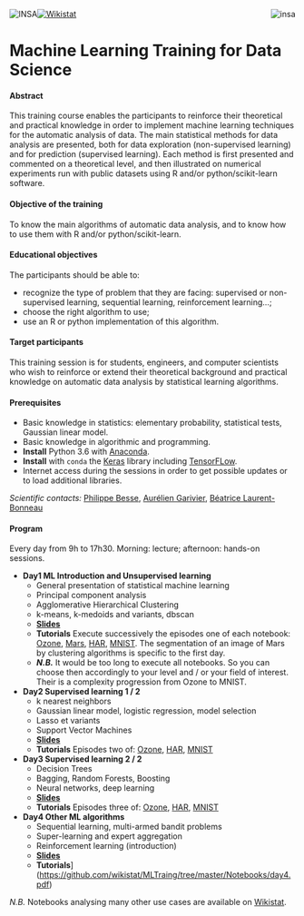 <a href="http://www.insa-toulouse.fr/" ><img src="http://www.math.univ-toulouse.fr/~besse/Wikistat/Images/Logo_INSAvilletoulouse-RVB.png" style="float:left; max-width: 130px; display: inline" alt="INSA"/></a>

<a href="http://www.univ-tlse3.fr/" ><img src="http://www.univ-tlse3.fr/medias/photo/ut3pres_logoq_1372757033342.jpg?ID_FICHE=49702" style="float:right; max-width: 250px; display: inline"  alt="insa"/></a>


<a href="http://wikistat.fr/" ><img src="http://www.math.univ-toulouse.fr/~besse/Wikistat/Images/wikistat.jpg" style="float:center; max-width: 250px; display: inline"  alt="Wikistat"/></a>



# Machine Learning Training for Data Science

#### Abstract
This training course enables the participants to reinforce their theoretical and practical knowledge in order to implement machine learning techniques for the automatic analysis of data. The main statistical methods for data analysis are presented, both for data exploration (non-supervised learning) and for prediction (supervised learning). Each method is first presented and commented on a theoretical level, and then illustrated on numerical experiments run with public datasets using R and/or  python/scikit-learn software.

#### Objective of the training
To know the main algorithms of automatic data analysis, and to know how to use them with R and/or python/scikit-learn.

#### Educational objectives
The participants should be able to:

- recognize the type of problem that they are facing: supervised or non-supervised learning, sequential learning, reinforcement learning…;
- choose the right algorithm to use;
- use an R or python implementation of this algorithm.

#### Target participants
This training session is for students, engineers, and computer scientists who wish to reinforce or extend their theoretical background and practical knowledge on automatic data analysis by statistical learning algorithms.

#### Prerequisites

- Basic knowledge in statistics: elementary probability, statistical tests, Gaussian linear model.
- Basic knowledge in algorithmic and programming.
- **Install** Python 3.6 with [Anaconda](https://conda.io/docs/user-guide/install/download.html). 
- **Install** with `conda` the [Keras](https://keras.io/) library including [TensorFLow](https://www.tensorflow.org/).
- Internet access during the sessions in order to get possible updates or to load additional libraries.

*Scientific contacts:*  [Philippe Besse](https://www.math.univ-toulouse.fr/~besse/),  [Aurélien Garivier](https://www.math.univ-toulouse.fr/~agarivie/), [Béatrice Laurent-Bonneau](https://perso.math.univ-toulouse.fr/laurent/) 

#### Program
Every day from 9h to 17h30. Morning: lecture; afternoon: hands-on sessions.

- **Day1 ML Introduction and Unsupervised learning**
	- General presentation of statistical machine learning 
	- Principal component analysis  
	- Agglomerative Hierarchical Clustering
	- k-means, k-medoids and variants, dbscan
	- [**Slides**](https://github.com/wikistat/MLTraing/tree/master/Slides/day1.pdf)
	- **Tutorials** Execute successively the episodes one of each notebook: [Ozone](https://github.com/wikistat/MLTraining/blob/master/Notebooks/ML-Tutorial-Ozone.ipynb),
	[Mars](https://github.com/wikistat/MLTraining/blob/master/Notebooks/ML-Tutorial-Mars.ipynb), [HAR](https://github.com/wikistat/MLTraining/blob/master/Notebooks/ML-Tutorial-IoT-Har.ipynb), [MNIST](https://github.com/wikistat/MLTraining/blob/master/Notebooks/ML-Tutorial-MNIST.ipynb). The segmentation of an image of Mars by clustering algorithms is specific to the first day.
	- ***N.B.*** It would be too long to execute all notebooks. So you can choose then accordingly to your level and / or your field of interest. Their is a complexity progression from Ozone to MNIST.
- **Day2 Supervised learning 1 / 2**
	- k nearest neighbors
	- Gaussian linear model, logistic regression, model selection
	- Lasso et variants
	- Support Vector Machines
	- [**Slides**](https://github.com/wikistat/MLTraing/tree/master/Slides/day2.pdf)
	- **Tutorials** Episodes two of: [Ozone](https://github.com/wikistat/MLTraining/blob/master/Notebooks/ML-Tutorial-Ozone.ipynb), [HAR](https://github.com/wikistat/MLTraining/blob/master/Notebooks/ML-Tutorial-IoT-Har.ipynb), [MNIST](https://github.com/wikistat/MLTraining/blob/master/Notebooks/ML-Tutorial-MNIST.ipynb)
- **Day3 Supervised learning 2 / 2**
	- Decision Trees
	- Bagging, Random Forests, Boosting
	- Neural networks, deep learning
	- [**Slides**](https://github.com/wikistat/MLTraing/tree/master/Slides/day3.pdf)
	- **Tutorials** Episodes three of: [Ozone](https://github.com/wikistat/MLTraining/blob/master/Notebooks/ML-Tutorial-Ozone.ipynb), [HAR](https://github.com/wikistat/MLTraining/blob/master/Notebooks/ML-Tutorial-IoT-Har.ipynb), [MNIST](https://github.com/wikistat/MLTraining/blob/master/Notebooks/ML-Tutorial-MNIST.ipynb)
- **Day4 Other ML algorithms**
	- Sequential learning, multi-armed bandit problems
	- Super-learning and expert aggregation
	- Reinforcement learning (introduction)
	- [**Slides**](https://github.com/wikistat/MLTraing/tree/master/Slides/day4.pdf)
	- **Tutorials**](https://github.com/wikistat/MLTraing/tree/master/Notebooks/day4.pdf)
	
*N.B.* Notebooks analysing many other use cases are available on [Wikistat](https://github.com/wikistat/).

